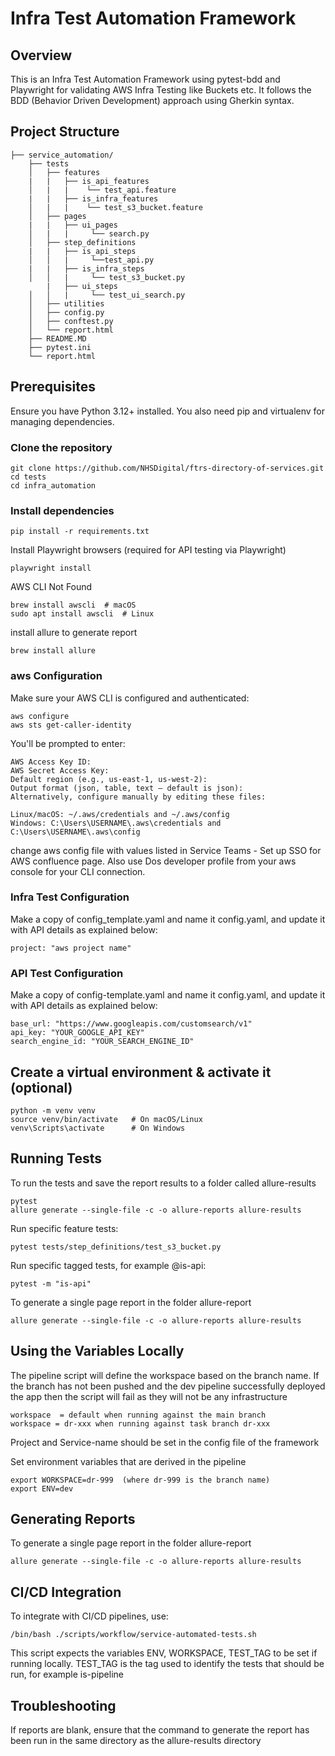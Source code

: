 # Infra Test Automation Framework

## Overview

This is an Infra Test Automation Framework using pytest-bdd and Playwright for validating AWS Infra Testing like Buckets etc. It follows the BDD (Behavior Driven Development) approach using Gherkin syntax.

## Project Structure

```
├── service_automation/
    ├── tests
    │   ├── features
    |   |   ├── is_api_features
    │   |   |    └── test_api.feature
    |   |   ├── is_infra_features
    │   |   |    └── test_s3_bucket.feature
    │   ├── pages
    |   |   ├── ui_pages
    │   |   |     └── search.py
    │   ├── step_definitions
    |   |   ├── is_api_steps
    │   │   |     └──test_api.py
    |   |   ├── is_infra_steps
    │   │   |     └── test_s3_bucket.py
        |   ├── ui_steps
    │   │   |     └── test_ui_search.py
    │   ├── utilities
    │   ├── config.py
    │   ├── conftest.py
    │   └── report.html
    ├── README.MD
    ├── pytest.ini
    └── report.html

```

## Prerequisites

Ensure you have Python 3.12+ installed. You also need pip and virtualenv for managing dependencies.

### Clone the repository

```
git clone https://github.com/NHSDigital/ftrs-directory-of-services.git
cd tests
cd infra_automation
```

### Install dependencies

```
pip install -r requirements.txt
```
Install Playwright browsers (required for API testing via Playwright)

```
playwright install
```

AWS CLI Not Found
```
brew install awscli  # macOS
sudo apt install awscli  # Linux
```

install allure to generate report
```
brew install allure
```

### aws Configuration
Make sure your AWS CLI is configured and authenticated:
```
aws configure
aws sts get-caller-identity
```
You'll be prompted to enter:
```
AWS Access Key ID:
AWS Secret Access Key:
Default region (e.g., us-east-1, us-west-2):
Output format (json, table, text – default is json):
Alternatively, configure manually by editing these files:
```

```
Linux/macOS: ~/.aws/credentials and ~/.aws/config
Windows: C:\Users\USERNAME\.aws\credentials and C:\Users\USERNAME\.aws\config
```

change aws config file with values listed in Service Teams - Set up SSO for AWS confluence page. Also use Dos developer profile from your aws console for your CLI connection.

### Infra Test Configuration

Make a copy of config_template.yaml and name it config.yaml, and update it with API details as explained below:
```
project: "aws project name"
```

### API Test Configuration

Make a copy of config-template.yaml and name it config.yaml, and update it with API details as explained below:
```
base_url: "https://www.googleapis.com/customsearch/v1"
api_key: "YOUR_GOOGLE_API_KEY"
search_engine_id: "YOUR_SEARCH_ENGINE_ID"
```

## Create a virtual environment & activate it (optional)

```
python -m venv venv
source venv/bin/activate   # On macOS/Linux
venv\Scripts\activate      # On Windows
```

## Running Tests

To run the tests and save the report results to a folder called allure-results
```
pytest
allure generate --single-file -c -o allure-reports allure-results
```
Run specific feature tests:
```
pytest tests/step_definitions/test_s3_bucket.py
```
Run specific tagged tests, for example @is-api:
```
pytest -m "is-api"
```
To generate a single page report in the folder allure-report
```
allure generate --single-file -c -o allure-reports allure-results
```

## Using the Variables Locally

The pipeline script will define the workspace based on the branch name. If the branch has not been pushed and the dev pipeline successfully deployed the app then the script will fail as they will not be any infrastructure

```
workspace  = default when running against the main branch
workspace = dr-xxx when running against task branch dr-xxx
```

Project and Service-name should be set in the config file of the framework

Set environment variables that are derived in the pipeline
```
export WORKSPACE=dr-999  (where dr-999 is the branch name)
export ENV=dev
```

## Generating Reports

To generate a single page report in the folder allure-report
```
allure generate --single-file -c -o allure-reports allure-results
```

## CI/CD Integration

To integrate with CI/CD pipelines, use:

```
/bin/bash ./scripts/workflow/service-automated-tests.sh
```
This script expects the variables ENV, WORKSPACE, TEST_TAG to be set if running locally.
TEST_TAG is the tag used to identify the tests that should be run, for example is-pipeline


## Troubleshooting
If reports are blank, ensure that the command to generate the report has been run in the same directory as the allure-results directory
